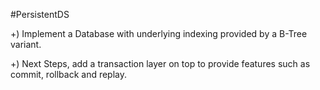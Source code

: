 #PersistentDS

+) Implement a Database with underlying indexing provided by a B-Tree variant.

+) Next Steps, add a transaction layer on top to provide features such as commit, rollback and replay.
